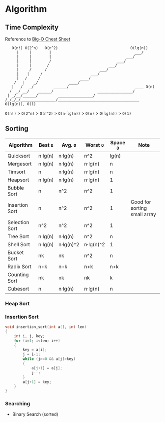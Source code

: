 # Algorithm

## Time Complexity

Reference to [Big-O Cheat Sheet](https://www.bigocheatsheet.com/)


```text
   O(n!) O(2^n)   O(n^2)                                 O(lg(n))
     |     |        |                                      ___/
     |     |        |                                  ___/
     |     |        /                              ___/
     |     |       /                           ___/
     |     /      /                        ___/
     |    |     /                      ___/
     |   /     /                  ____/
    /   |    _/              ____/
   |   /   _/         ______/                              ____ O(n)
  /  _/ __/    ______/                    ________________/
 | _/__/______/         ________________/
/_/_/_/________________/_____________________________________ O(lg(n)), O(1)
```
`O(n!)` > `O(2^n)` > `O(n^2)` > `O(n·lg(n))` > `O(n)` > `O(lg(n))` > `O(1)`

## Sorting

|Algorithm     |Best `Ω` |Avg. `Θ` |Worst `O`|Space `O`|Note|
|--------------|---------|---------|---------|---------|----|
|Quicksort     |n·lg(n)  |n·lg(n)  |n^2      |lg(n)    |
|Mergesort     |n·lg(n)  |n·lg(n)  |n·lg(n)  |n        |
|Timsort       |n        |n·lg(n)  |n·lg(n)  |n        |
|Heapsort      |n·lg(n)  |n·lg(n)  |n·lg(n)  |1        |
|Bubble Sort   |n        |n^2      |n^2      |1        |
|Insertion Sort|n        |n^2      |n^2      |1        |Good for sorting small array|
|Selection Sort|n^2      |n^2      |n^2      |1        |
|Tree Sort     |n·lg(n)  |n·lg(n)  |n^2      |n        |
|Shell Sort    |n·lg(n)  |n·lg(n)^2|n·lg(n)^2|1        |
|Bucket Sort   |nk       |nk       |n^2      |n        |
|Radix Sort    |n+k      |n+k      |n+k      |n+k      |
|Counting Sort |nk       |nk       |nk       |k        |
|Cubesort      |n        |n·lg(n)  |n·lg(n)  |n        |

### Heap Sort

### Insertion Sort

```c
void insertion_sort(int a[], int len)
{
    int i, j, key;
    for (i=1; i<len; i++)
    {
        key = a[i];
        j = i-1;
        while (j>=0 && a[j]>key)
        {
            a[j+1] = a[j];
            j--;
        }
        a[j+1] = key;
    }
}
```

### Searching

- Binary Search (sorted)
